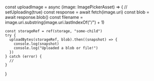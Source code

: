 
  const uploadImage = async (image: ImagePickerAsset) => {
    // setUploading(true)
    const response = await fetch(image.uri)
    const blob = await response.blob()
    const filename = image.uri.substring(image.uri.lastIndexOf("/") + 1)

    const storageRef = ref(storage, "some-child")
    try {
      uploadBytes(storageRef, blob).then((snapshot) => {
        console.log(snapshot)
        console.log("Uploaded a blob or file!")
      })
    } catch (error) {
      //
    }
  }

